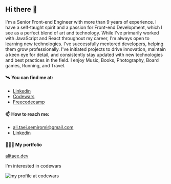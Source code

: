 ## Hi there 👋 

I'm a Senior Front-end Engineer with more than 9 years of experience. I have a self-taught spirit and a passion for Front-end Development, which I see as a perfect blend of art and technology. While I've primarily worked with JavaScript and React throughout my career, I'm always open to learning new technologies. I've successfully mentored developers, helping them grow professionally. I've initiated projects to drive innovation, maintain a keen eye for detail, and consistently stay updated with new technologies and best practices in the field. I enjoy Music, Books, Photography, Board games, Running, and Travel.
#### 🛰️ You can find me at:

- [Linkedin](https://www.linkedin.com/in/alitaee/)
- [Codewars](https://www.codewars.com/users/AliTaee/)
- [Freecodecamp](https://www.freecodecamp.org/alitaee)

#### 📫 How to reach me:
- ali.taei.semiromi@gmail.com
- [Linkedin](https://www.linkedin.com/in/alitaee/)

#### 👨🏼‍💻 My portfolio 

[alitaee.dev](https://www.alitaee.dev/)

I'm interested in codewars

![my profile at codewars](https://www.codewars.com/users/AliTaee/badges/large)
